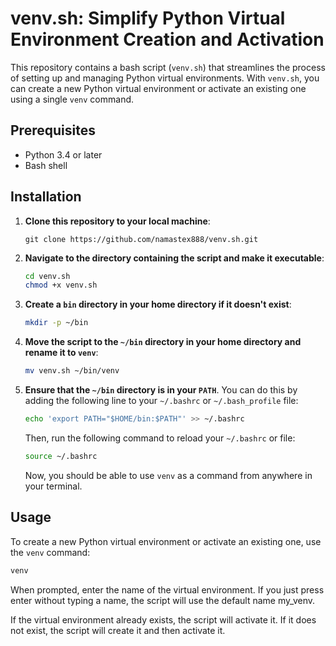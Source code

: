 # venv.sh: Simplify Python Virtual Environment Creation and Activation

This repository contains a bash script (`venv.sh`) that streamlines the process of setting up and managing Python virtual environments. With `venv.sh`, you can create a new Python virtual environment or activate an existing one using a single `venv` command.

## Prerequisites

- Python 3.4 or later
- Bash shell

## Installation

1. **Clone this repository to your local machine**:

    ```
    git clone https://github.com/namastex888/venv.sh.git
    ```

2. **Navigate to the directory containing the script and make it executable**:

    ```bash
    cd venv.sh
    chmod +x venv.sh
    ```

3. **Create a `bin` directory in your home directory if it doesn't exist**:

    ```bash
    mkdir -p ~/bin
    ```

4. **Move the script to the `~/bin` directory in your home directory and rename it to `venv`**:

    ```bash
    mv venv.sh ~/bin/venv
    ```

5. **Ensure that the `~/bin` directory is in your `PATH`**. You can do this by adding the following line to your `~/.bashrc` or `~/.bash_profile` file:

    ```bash
    echo 'export PATH="$HOME/bin:$PATH"' >> ~/.bashrc
    ```

    Then, run the following command to reload your `~/.bashrc` or  file:

    ```bash
    source ~/.bashrc
    ```

    Now, you should be able to use `venv` as a command from anywhere in your terminal.

## Usage

To create a new Python virtual environment or activate an existing one, use the `venv` command:

```bash
venv
```

When prompted, enter the name of the virtual environment. If you just press enter without typing a name, the script will use the default name my_venv.

If the virtual environment already exists, the script will activate it. If it does not exist, the script will create it and then activate it.
